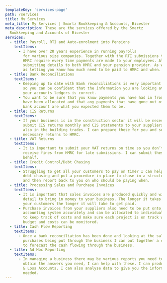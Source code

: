 ```yaml
---
templateKey: 'services-page'
path: /services
title: My Services
meta_title: My Services | Smartz Bookkeeping & Accounts, Bicester
meta_description: These are the services offered by the Smartz
  Bookkeeping and Accounts of Bicester 
services:
  - title: Payroll, RTI and Auto-enrolment into Pensions
    textItems:
      - I have over 20 years experience in running payrolls
        for various size companies. Together with the RTI submissions that
        HMRC require every time payments are made to your employees. Also
        submitting details to both HMRC and your pension provider. As well
        as letting you know how much need to be paid to HMRC and when.
  - title: Bank Reconciliations
    textItems:
      - Keeping up to date with Bank reconciliations is very important
        so you can be confident that the information you are looking at on
        your accounts ledgers is correct.
      - You want to be sure that you know payments you have had in from customers
        have been allocated and that any payments that have gone out of your
        bank account are what you expected them to be.
  - title: CIS Returns
    textItems:
      - If your business is in the construction sector it will be necessary to
        submit CIS returns monthly and CIS statements to your suppliers who are
        also in the building trades. I can prepare these for you and submit the
        necessary returns to HMRC.
  - title: VAT Returns
    textItems:
      - It is important to submit your VAT returns on time so you don’t not
        receive fines from HMRC for late submissions. I can submit these on your
        behalf.
  - title: Credit Control/Debt Chasing
    textItems:
      - Struggling to get all your customers to pay on time? I can help with
        debt chasing and put a procedure in place to chase in a structured way
        and then report back to you on who should be paying when.
  - title: Processing Sales and Purchase Invoices
    textItems:
      - It is important that sales invoices are produced quickly and with enough
        detail to bring in money to your business. The longer it takes to bill
        your customers the longer it will take to get paid.
      - Purchase invoices from your suppliers also need to be put onto your
        accounting system accurately and can be allocated to individual projects
        to keep track of costs and make sure each project is on track with your
        budget and costs can be monitored.
  - title: Cash Flow Reporting
    textItems:
      - Once a bank reconciliation has been done and looking at the sales and
        purchases being put through the business I can put together a cash flow
        to forecast the cash flowing through the business.
  - title: Ad Hoc Reporting
    textItems:
      - In managing a business there may be various reports you need to help you
        obtain the answers you need, I can help with these. I can produce Profit
        & Loss Accounts. I can also analyse data to give you the information
        needed.
---
```


